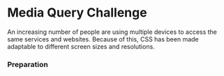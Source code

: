 # Media Query Challenge

An increasing number of people are using multiple devices to access the same services and websites. Because of this, CSS has been made adaptable to different screen sizes and resolutions.

### Preparation

